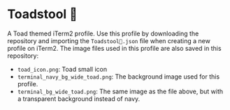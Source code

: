 # Toadstool 🍄
A Toad themed iTerm2 profile. Use this profile by downloading the repository and importing the `Toadstool🍄.json` file when creating a new profile on iTerm2. The image files used in this profile are also saved in this repository: 
- `toad_icon.png`: Toad small icon
- `terminal_navy_bg_wide_toad.png`: The background image used for this profile. 
- `terminal_bg_wide_toad.png`: The same image as the file above, but with a transparent background instead of navy. 